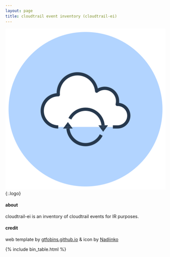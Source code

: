 ```yaml
---
layout: page
title: cloudtrail event inventory (cloudtrail-ei)
---
```


![logo](/assets/logo.png){:.logo}

#### about
cloudtrail-ei is an inventory of cloudtrail events for IR purposes.

#### credit

web template by [gtfobins.github.io](https://gtfobins.github.io) & icon by [Nadiinko](https://www.freepik.com/author/nadiinko)

{% include bin_table.html %}
